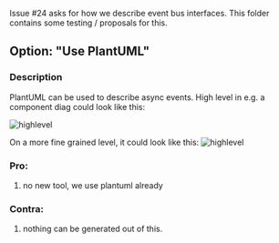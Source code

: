 

Issue #24 asks for how we describe event bus interfaces.
This folder contains some testing / proposals for this.

## Option: "Use PlantUML"

### Description
PlantUML can be used to describe async events.
High level in e.g. a component diag could look like this:  

![highlevel](http://www.plantuml.com/plantuml/proxy?cache=no&src=https://raw.github.com/sa-mw-dach/OpenDJ/master/docs/00project/eventBusDescription/eventsAsComponentDiag.puml)



On a more fine grained level, it could look like this:
![highlevel](http://www.plantuml.com/plantuml/proxy?cache=no&src=https://raw.github.com/sa-mw-dach/OpenDJ/master/docs/00project/eventBusDescription/eventsAsClassDiag.puml)


### Pro:
1. no new tool, we use plantuml already

### Contra:
1. nothing can be generated out of this.



